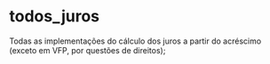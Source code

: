 # todos_juros
Todas as implementações do cálculo dos juros a partir do acréscimo (exceto em VFP, por questões de direitos);

